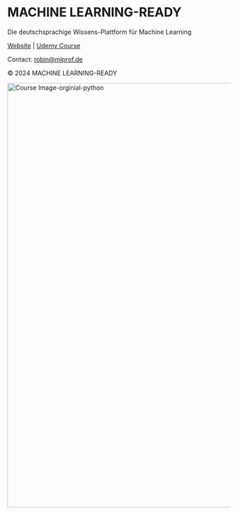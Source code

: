 # MACHINE LEARNING-READY

Die deutschsprachige Wissens-Plattform für Machine Learning

[Website](https://machine-learning-ready.de) | [Udemy Course](https://www.udemy.com/course/machine-learning-ready/?referralCode=B7873E39AF6D765511DC)

Contact: robin@mlprof.de

© 2024 MACHINE LEARNING-READY

<img width="960" alt="Course Image-orginial-python" src="https://github.com/robin-friese/machine-learning-ready/assets/131248309/5fdb347d-7d65-4637-8ffd-61e4e6d3e81b">



